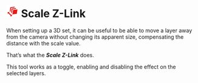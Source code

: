 # ![Scale Z Link Icon](img\duik-icons\zlink-icon-r.png) Scale Z-Link

When setting up a 3D set, it can be useful to be able to move a layer away from the camera without changing its apparent size, compensating the distance with the scale value.

That’s what the ***Scale Z-Link*** does.

This tool works as a toggle, enabling and disabling the effect on the selected layers.
